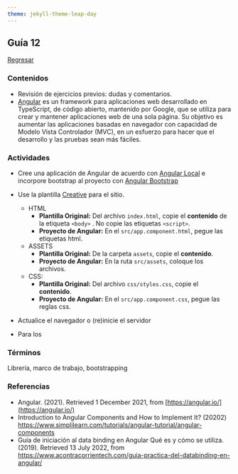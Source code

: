```yaml
---
theme: jekyll-theme-leap-day
---
```


## Guía 12

[Regresar](/DAWM-2022/)

### Contenidos

* Revisión de ejercicios previos: dudas y comentarios.
* [Angular](https://angular.io/) es un framework para aplicaciones web desarrollado en TypeScript, de código abierto, mantenido por Google, que se utiliza para crear y mantener aplicaciones web de una sola página. Su objetivo es aumentar las aplicaciones basadas en navegador con capacidad de Modelo Vista Controlador (MVC), en un esfuerzo para hacer que el desarrollo y las pruebas sean más fáciles.


### Actividades

* Cree una aplicación de Angular de acuerdo con [Angular Local](https://dawfiec.github.io/DAWM-2022/paginas/tutoriales/angular_local.html) e incorpore bootstrap al proyecto con [Angular Bootstrap](https://dawfiec.github.io/DAWM-2022/paginas/tutoriales/angular_bootstrap.html)

* Use la plantilla [Creative](https://startbootstrap.com/theme/creative) para el sitio.

	+ HTML
		- **Plantilla Original:** Del archivo `index.html`, copie el **contenido** de la etiqueta `<body>` . No copie las etiquetas `<script>`. 
		- **Proyecto de Angular:** En el `src/app.component.html`, pegue las etiquetas html. 
	+ ASSETS
		- **Plantilla Original:** De la carpeta `assets`, copie el **contenido**. 
		- **Proyecto de Angular:** En la ruta `src/assets`, coloque los archivos.
	+ CSS:
		- **Plantilla Original:** Del archivo `css/styles.css`, copie el **contenido**.
		- **Proyecto de Angular:** En el `src/app.component.css`, pegue las reglas css.

* Actualice el navegador o (re)inicie el servidor
* Para los 


### Términos

Librería, marco de trabajo, bootstrapping

### Referencias

* Angular. (2021). Retrieved 1 December 2021, from [https://angular.io/](https://angular.io/)
* Introduction to Angular Components and How to Implement It? (20202) https://www.simplilearn.com/tutorials/angular-tutorial/angular-components
* Guía de iniciación al data binding en Angular Qué es y cómo se utiliza. (2019). Retrieved 13 July 2022, from https://www.acontracorrientech.com/guia-practica-del-databinding-en-angular/